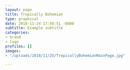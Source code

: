 ```yaml
---
layout: page
title: Tropically Bohemian
type: graphical
date: 2018-11-24 17:56:51 -0800
subtitle: Example subtitle
categories:
- brand
- logo
profiles: []
images:
- "/uploads/2018/11/25/TropicallyBohemianMainPage.jpg"

---
```

